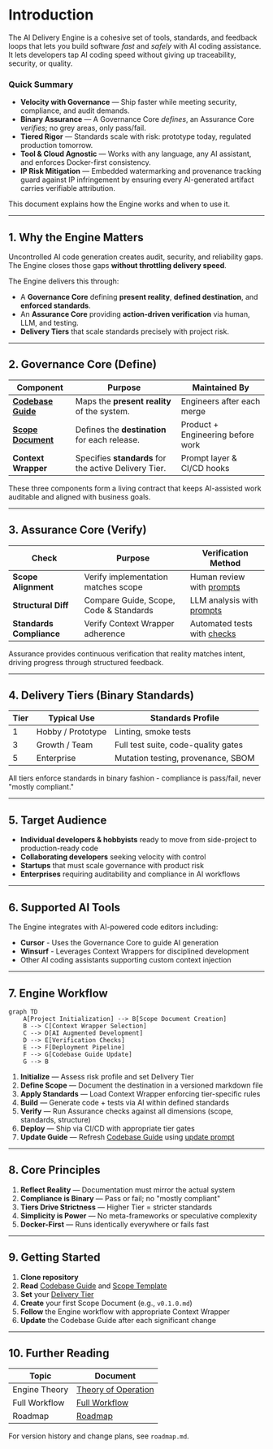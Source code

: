 # Introduction

The AI Delivery Engine is a cohesive set of tools, standards, and feedback loops that lets you build software *fast* and *safely* with AI coding assistance. It lets developers tap AI coding speed without giving up traceability, security, or quality.

### Quick Summary

- **Velocity with Governance** — Ship faster while meeting security, compliance, and audit demands.
- **Binary Assurance** — A Governance Core *defines*, an Assurance Core *verifies*; no grey areas, only pass/fail.
- **Tiered Rigor** — Standards scale with risk: prototype today, regulated production tomorrow.
- **Tool & Cloud Agnostic** — Works with any language, any AI assistant, and enforces Docker-first consistency.
- **IP Risk Mitigation** — Embedded watermarking and provenance tracking guard against IP infringement by ensuring every AI-generated artifact carries verifiable attribution.

This document explains how the Engine works and when to use it.

---

## 1. Why the Engine Matters

Uncontrolled AI code generation creates audit, security, and reliability gaps. The Engine closes those gaps **without throttling delivery speed**.

The Engine delivers this through:

* A **Governance Core** defining **present reality**, **defined destination**, and **enforced standards**.
* An **Assurance Core** providing **action-driven verification** via human, LLM, and testing.
* **Delivery Tiers** that scale standards precisely with project risk.

---

## 2. Governance Core (Define)

| Component | Purpose | Maintained By |
|-----------|---------|--------------|
| **[Codebase Guide](../core/codebase_guide.md)** | Maps the **present reality** of the system. | Engineers after each merge |
| **[Scope Document](../core/scope_doc_template.md)** | Defines the **destination** for each release. | Product + Engineering before work |
| **Context Wrapper** | Specifies **standards** for the active Delivery Tier. | Prompt layer & CI/CD hooks |

These three components form a living contract that keeps AI-assisted work auditable and aligned with business goals.

---

## 3. Assurance Core (Verify)

| Check | Purpose | Verification Method |
|-------|---------|---------------------|
| **Scope Alignment** | Verify implementation matches scope | Human review with [prompts](../prompts/compare_scope_to_codebase.md) |
| **Structural Diff** | Compare Guide, Scope, Code & Standards | LLM analysis with [prompts](../prompts/diff_codebase_guide_vs_reality.md) |
| **Standards Compliance** | Verify Context Wrapper adherence | Automated tests with [checks](../prompts/check_context_wrapper_compliance.md) |

Assurance provides continuous verification that reality matches intent, driving progress through structured feedback.

---

## 4. Delivery Tiers (Binary Standards)

| Tier | Typical Use | Standards Profile |
|------|-------------|-------------------|
| 1 | Hobby / Prototype | Linting, smoke tests |
| 3 | Growth / Team | Full test suite, code-quality gates |
| 5 | Enterprise | Mutation testing, provenance, SBOM |

All tiers enforce standards in binary fashion - compliance is pass/fail, never "mostly compliant."

---

## 5. Target Audience

* **Individual developers & hobbyists** ready to move from side-project to production-ready code
* **Collaborating developers** seeking velocity with control
* **Startups** that must scale governance with product risk
* **Enterprises** requiring auditability and compliance in AI workflows

---

## 6. Supported AI Tools

The Engine integrates with AI-powered code editors including:

* **Cursor** - Uses the Governance Core to guide AI generation
* **Winsurf** - Leverages Context Wrappers for disciplined development
* Other AI coding assistants supporting custom context injection

---

## 7. Engine Workflow

```mermaid
graph TD
    A[Project Initialization] --> B[Scope Document Creation]
    B --> C[Context Wrapper Selection]
    C --> D[AI Augmented Development]
    D --> E[Verification Checks]
    E --> F[Deployment Pipeline]
    F --> G[Codebase Guide Update]
    G --> B
```

1. **Initialize** — Assess risk profile and set Delivery Tier
2. **Define Scope** — Document the destination in a versioned markdown file
3. **Apply Standards** — Load Context Wrapper enforcing tier-specific rules
4. **Build** — Generate code + tests via AI within defined standards
5. **Verify** — Run Assurance checks against all dimensions (scope, standards, structure)
6. **Deploy** — Ship via CI/CD with appropriate tier gates
7. **Update Guide** — Refresh [Codebase Guide](../core/codebase_guide.md) using [update prompt](../prompts/update_codebase_guide.md)

---

## 8. Core Principles

1. **Reflect Reality** — Documentation must mirror the actual system
2. **Compliance is Binary** — Pass or fail; no "mostly compliant"
3. **Tiers Drive Strictness** — Higher Tier = stricter standards
4. **Simplicity is Power** — No meta-frameworks or speculative complexity
5. **Docker-First** — Runs identically everywhere or fails fast

---

## 9. Getting Started

1. **Clone repository**
2. **Read** [Codebase Guide](../core/codebase_guide.md) and [Scope Template](../core/scope_doc_template.md)
3. **Set** your [Delivery Tier](delivery_tiers.md)
4. **Create** your first Scope Document (e.g., `v0.1.0.md`)
5. **Follow** the Engine workflow with appropriate Context Wrapper
6. **Update** the Codebase Guide after each significant change

---

## 10. Further Reading

| Topic | Document |
|-------|----------|
| Engine Theory | [Theory of Operation](theory_of_operation.md) |
| Full Workflow | [Full Workflow](../meta/full_workflow.md) |
| Roadmap | [Roadmap](../roadmap.md) |

For version history and change plans, see `roadmap.md`.